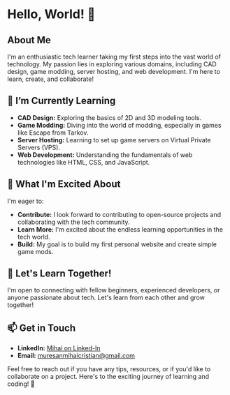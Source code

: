 # Hello, World! 👋

## About Me

I'm an enthusiastic tech learner taking my first steps into the vast world of technology. My passion lies in exploring various domains, including CAD design, game modding, server hosting, and web development. I'm here to learn, create, and collaborate!

## 🌱 I’m Currently Learning

- **CAD Design:** Exploring the basics of 2D and 3D modeling tools.
- **Game Modding:** Diving into the world of modding, especially in games like Escape from Tarkov.
- **Server Hosting:** Learning to set up game servers on Virtual Private Servers (VPS).
- **Web Development:** Understanding the fundamentals of web technologies like HTML, CSS, and JavaScript.

## 🚀 What I'm Excited About

I'm eager to:

- **Contribute:** I look forward to contributing to open-source projects and collaborating with the tech community.
- **Learn More:** I'm excited about the endless learning opportunities in the tech world.
- **Build:** My goal is to build my first personal website and create simple game mods.

## 🤝 Let's Learn Together!

I'm open to connecting with fellow beginners, experienced developers, or anyone passionate about tech. Let's learn from each other and grow together!

## 📫 Get in Touch

- **LinkedIn:** [Mihai on Linked-In](www.linkedin.com/in/mihai-cristian-muresan)
- **Email:** muresanmihaicristian@gmail.com

Feel free to reach out if you have any tips, resources, or if you'd like to collaborate on a project. Here's to the exciting journey of learning and coding! 🌟
